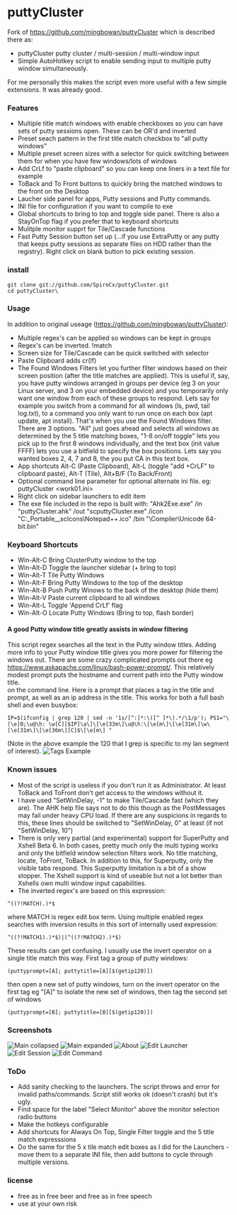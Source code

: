 # puttyCluster

Fork of https://github.com/mingbowan/puttyCluster which is described there as:
* puttyCluster putty cluster / multi-session / multi-window input
* Simple AutoHotkey script to enable sending input to multiple putty window simultaneously.

For me personally this makes the script even more useful with a few simple extensions. It was already good.

### Features

* Multiple title match windows with enable checkboxes so you can have sets of putty sessions open.  These can be OR'd and inverted
* Preset seach pattern in the first title match checkbox to "all putty windows"
* Multiple preset screen sizes with a selector for quick switching between them for when you have few windows/lots of windows
* Add CrLf to "paste clipboard" so you can keep one liners in a text file for example
* ToBack and To Front buttons to quickly bring the matched windows to the front on the Desktop
* Laucher side panel for apps, Putty sessions and Putty commands.  
* INI file for configuration if you want to compile to exe
* Global shortcuts to bring to top and toggle side panel.  There is also a StayOnTop flag if you prefer that to keyboard shortcuts
* Mulitple monitor supprt for Tile/Cascade functions
* Fast Putty Session button set up (...if you use ExtraPutty or any putty that keeps putty sessions as separate files on HDD rather than the registry). Right click on blank button to pick existing session.

### install

```
git clone git://github.com/SpiroCx/puttyCluster.git
cd puttyCluster\
```

### Usage

In addition to original useage (https://github.com/mingbowan/puttyCluster):

* Multiple regex's can be applied so windows can be kept in groups
* Regex's can be inverted.  !match
* Screen size for  Tile/Cascade can be quick switched with selector
* Paste Clipboard adds cr(lf)
* The Found Windows Filters let you further filter windows based on their screen position (after the title matches are applied).  This is useful if, say, you have putty windows arranged in groups per device (eg 3 on your Linux server, and 3 on your embedded device) and you temporarily only want one window from each of these groups to respond.  Lets say for example you switch from a command for all windows (ls, pwd, tail log.txt), to a command you only want to run once on each box (apt update, apt install).  That's when you use the Found Windows filter.  There are 3 options.  "All" just goes ahead and selects all windows as determined by the 5 title matching boxes, "1-8 on/off toggle" lets you pick up to the first 8 windows individually, and the text box (init value FFFF) lets you use a bitfield to specify the box positions.  Lets say you wanted boxes 2, 4, 7 and 8, the you put CA in this text box. 
* App shortcuts Alt-C (Paste Clipboard), Alt-L (toggle "add +CrLF" to clipboard paste), Alt-T (Tile), Alt+B/F (To Back/Front)
* Optional command line parameter for optional alternate ini file. eg: puttyCluster <work01.ini>
* Right click on sidebar launchers to edit item
* The exe file included in the repo is built with: "Ahk2Exe.exe" /in "puttyCluster.ahk" /out "scputtyCluster.exe" /icon "C:\_Portable\__scIcons\Notepad++.ico" /bin "<path to ahk>\Compiler\Unicode 64-bit.bin"

### Keyboard Shortcuts

* Win-Alt-C 	Bring ClusterPutty window to the top
* Win-Alt-D 	Toggle the launcher sidebar (+ bring to top)
* Win-Alt-T		Tile Putty Windows
* Win-Alt-F		Bring Putty Windows to the top of the desktop
* Win-Alt-B		Push Putty Winows to the back of the desktop (hide them)
* Win-Alt-V		Paste current clipboard to all windows
* Win-Alt-L		Toggle 'Append CrLf' flag
* Win-Alt-O		Locate Putty Windows (Bring to top, flash border)

#### A good Putty window title greatly assists in window filtering

This script regex searches all the text in the Putty window titles.  Adding more info to your Putty window title gives you more power for filtering the windows out.  There are some crazy complicated prompts out there eg https://www.askapache.com/linux/bash-power-prompt/.  This relatively modest prompt puts the hostname and current path into the Putty window title.  
on the command line.  Here is a prompt that places a tag in the title and prompt, as well as an ip address in the title.  This works for both a full bash shell and even busybox:
```
IP=$(ifconfig | grep 120 | sed -n '1s/[^:]*:\([^ ]*\).*/\1/p'); PS1="\[\e]0;\u@\h: \w[C][$IP]\a\]\[\e[33m\]\u@\h:\[\e[m\]\[\e[31m\]\w\[\e[31m\]\[\e[36m\][C]$\[\e[m\] "
```
(Note in the above example the 120 that I grep is specific to my lan segment of interest).
![Tags Example](https://raw.github.com/SpiroCx/puttyCluster/screenshots/screenshot4_putty_tags.png.png)
  
### Known issues
* Most of the script is useless if you don't run it as Administrator.  At least ToBack and ToFront don't get access to the windows without it.
* I have used "SetWinDelay, -1" to make Tile/Cascade fast (which they are).  The AHK help file says not to do this though as the PostMessages may fail under heavy CPU load.  If there are any suspicions in regards to this, these lines should be switched to "SetWinDelay, 0" at least (if not "SetWinDelay, 10")
*  There is only very partial (and experimental) support for SuperPutty and Xshell Beta 6.  In both cases, pretty much only the multi typing works and only the bitfield window selection filters work.  No title matching, locate, ToFront, ToBack.  In addition to this, for Superputty, only the visible tabs respond.  This Superputty limitation is a bit of a show stopper.  The Xshell support is kind of useable but not a lot better than Xshells own multi window input capabilities.
* The inverted regex's are based on this expression: 
```
^((?!MATCH).)*$ 
```
where MATCH is regex edit box term.  Using multiple enabled regex searches with inversion results in this sort of internally used expression:
```
^((?!MATCH1).)*$)|(^((?!MATCH2).)*$)
```
These results can get confusing.  I usually use the invert operator on a single title match this way.  First tag a group of putty windows:
```
(puttyprompt=[A]; puttytitle=[A][$(getip120)])
```
then open a new set of putty windows, turn on the invert operator on the first tag eg "[A]" to isolate the new set of windows, then tag the second set of windows
```
(puttyprompt=[B]; puttytitle=[B][$(getip120)])
```

### Screenshots

![Main collapsed](https://raw.github.com/SpiroCx/puttyCluster/screenshots/screenshot1_main_collapsed.png)
![Main expanded](https://raw.github.com/SpiroCx/puttyCluster/screenshots/screenshot2_main_expanded.png)
![About](https://raw.github.com/SpiroCx/puttyCluster/screenshots/screenshot3_about.png)
![Edit Launcher](https://raw.github.com/SpiroCx/puttyCluster/screenshots/screenshot5_edit_Launcher.png)
![Edit Session](https://raw.github.com/SpiroCx/puttyCluster/screenshots/screenshot6_edit_session.png)
![Edit Command](https://raw.github.com/SpiroCx/puttyCluster/screenshots/screenshot7_edit_command.png)

### ToDo

* Add sanity checking to the launchers.  The script throws and error for invalid paths/commands. Script still works ok (doesn't crash) but it's ugly.
* Find space for the label "Select Monitor" above the monitor selection radio buttons
* Make the hotkeys configurable
* Add shortcuts for Always On Top, Single Filter toggle and the 5 title match expresssions
* Do the same for the 5 x tile match edit boxes as I did for the Launchers - move them to a separate INI file, then add buttons to cycle through multiple versions.

### license
* free as in free beer and free as in free speech
* use at your own risk
